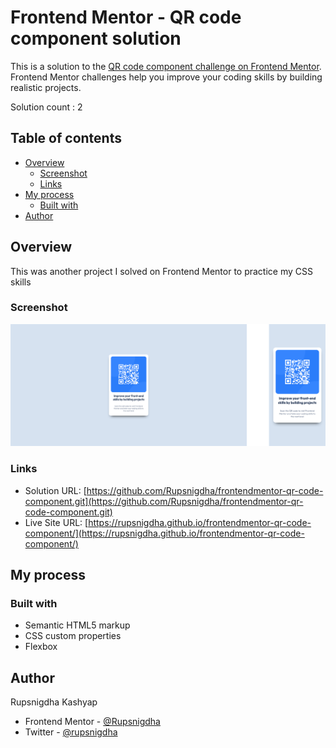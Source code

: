 # Frontend Mentor - QR code component solution

This is a solution to the [QR code component challenge on Frontend Mentor](https://www.frontendmentor.io/challenges/qr-code-component-iux_sIO_H). Frontend Mentor challenges help you improve your coding skills by building realistic projects.

Solution count : 2

## Table of contents

- [Overview](#overview)
  - [Screenshot](#screenshot)
  - [Links](#links)
- [My process](#my-process)
  - [Built with](#built-with)
- [Author](#author)

## Overview

This was another project I solved on Frontend Mentor to practice my CSS skills

### Screenshot

![](./screenshot.jpg)

### Links

- Solution URL: [https://github.com/Rupsnigdha/frontendmentor-qr-code-component.git](https://github.com/Rupsnigdha/frontendmentor-qr-code-component.git)
- Live Site URL: [https://rupsnigdha.github.io/frontendmentor-qr-code-component/](https://rupsnigdha.github.io/frontendmentor-qr-code-component/)

## My process

### Built with

- Semantic HTML5 markup
- CSS custom properties
- Flexbox

## Author

Rupsnigdha Kashyap

- Frontend Mentor - [@Rupsnigdha](https://www.frontendmentor.io/profile/Rupsnigdha)
- Twitter - [@rupsnigdha](https://twitter.com/rupsnigdha)
